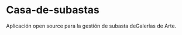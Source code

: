 Casa-de-subastas
================

Aplicación open source para la gestión de subasta deGalerías de Arte.